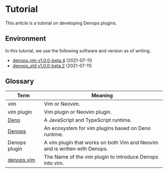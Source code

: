 # Tutorial

This article is a tutorial on developing Denops plugins.

## Environment

In this tutorial, we use the following software and version as of writing.
* [denops.vim v1.0.0-beta.4](https://github.com/vim-denops/denops.vim/releases/tag/v1.0.0-beta.4) (2021-07-11)
* [denops_std v1.0.0-beta.2](https://github.com/vim-denops/deno-denops-std/releases/tag/v1.0.0-beta.2) (2021-07-11)

[vim-jp]: https://vim-jp.org/
[denops.vim]: https://github.com/vim-denops/denops.vim
[deno]: https://deno.land/

## Glossary

| Term                  | Meaning                                                                     |
| --------------------- | --------------------------------------------------------------------------- |
| vim                   | Vim or Neovim.                                                          |
| vim plugin            | Vim plugin or Neovim plugin.                                            |
| [Deno][]              | A JavaScript and TypeScript runtime.                                        |
| [Denops][denops.vim]  | An ecosystem for vim plugins based on Deno runtime.                         |
| Denops plugin         | A vim plugin that works on both Vim and Neovim and is written with Denops.  |
| [denops.vim][]        | The Name of the vim plugin to introduce Denops into vim.                      |
